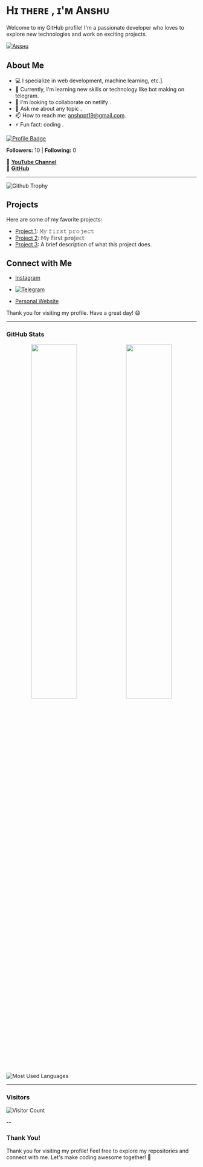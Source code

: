 # Hɪ ᴛʜᴇʀᴇ , ɪ'ᴍ Aɴsʜᴜ

Welcome to my GitHub profile! I'm a passionate developer who loves to explore new technologies and work on exciting projects.




   [![Aɴsʜᴜ](https://github-stats-alpha.vercel.app/api?username=anshu908 "Aɴsʜᴜ")](https://github-stats-alpha.vercel.app/api?username=anshu908 "Aɴsʜᴜ")

   ## About Me
   
- 💻 I specialize in web development, machine learning, etc.].
- 🌱 Currently, I'm learning new skills or technology like bot making on telegram.
- 👯 I'm looking to collaborate on netlify .
- 💬 Ask me about any topic .
- 📫 How to reach me: anshppt19@gmail.com.
- ⚡ Fun fact: coding .

  

[![Profile Badge](https://img.shields.io/badge/Always%20Smile-%F0%9F%98%8A%20%F0%9F%98%8A%20%F0%9F%98%8A-yellow)](https://github.com/Ansh)

**Followers:** 10 | **Following:** 0  

🔗 **[YouTube Channel](https://youtube.com/@shivanshdeo)**  
🔗 **[GitHub](https://github.com/Ansh)**  

---
![Github Trophy](https://github-profile-trophy.vercel.app/?username=anshu908)

## Projects

Here are some of my favorite projects:

- [Project 1](https://legendary-swan-7ca626.netlify.app/): 𝙼𝚢 𝚏𝚒𝚛𝚜𝚝 𝚙𝚛𝚘𝚓𝚎𝚌𝚝
- [Project 2](https://mellifluous-dolphin-a34eed.netlify.app/): 𝕄𝕪 𝕗𝕚𝕣𝕤𝕥 𝕡𝕣𝕠𝕛𝕖𝕔𝕥
- [Project 3](https://github.com/anshu908/project-link): A brief description of what this project does.

## Connect with Me

- [Instagram](https://www.instagram.com/anshopi__/)
- <a href="https://t.me/ans_X_bot"><img title="Telegram" src="https://img.shields.io/badge/Telegram-%23000000.svg?&style=for-the-badge&logo=telegram&logoColor=61DAFB"></a>

- [Personal Website](https://mellifluous-dolphin-a34eed.netlify.app/)

Thank you for visiting my profile. Have a great day! 😄

---

### GitHub Stats  


<p align="center">
    <img
        width="49%"
        src="https://github-readme-stats.vercel.app/api?username=anshu908&count_private=true&include_all_commits=true&show_icons=true&theme=tokyonight&custom_title=anshu908's+GitHub+Stats"
    />
<img
        width="49%"
        src="https://github-readme-streak-stats.herokuapp.com?user=anshu908&theme=tokyonight"
    />
</p>

![Most Used Languages](https://github-readme-stats.vercel.app/api/top-langs/?username=anshu908&layout=compact&theme=radical)  

---

### Visitors  

![Visitor Count](https://visitor-badge.laobi.icu/badge?page_id=Ansh)  

--


### Thank You!  

Thank you for visiting my profile! Feel free to explore my repositories and connect with me. Let's make coding awesome together! 🚀
